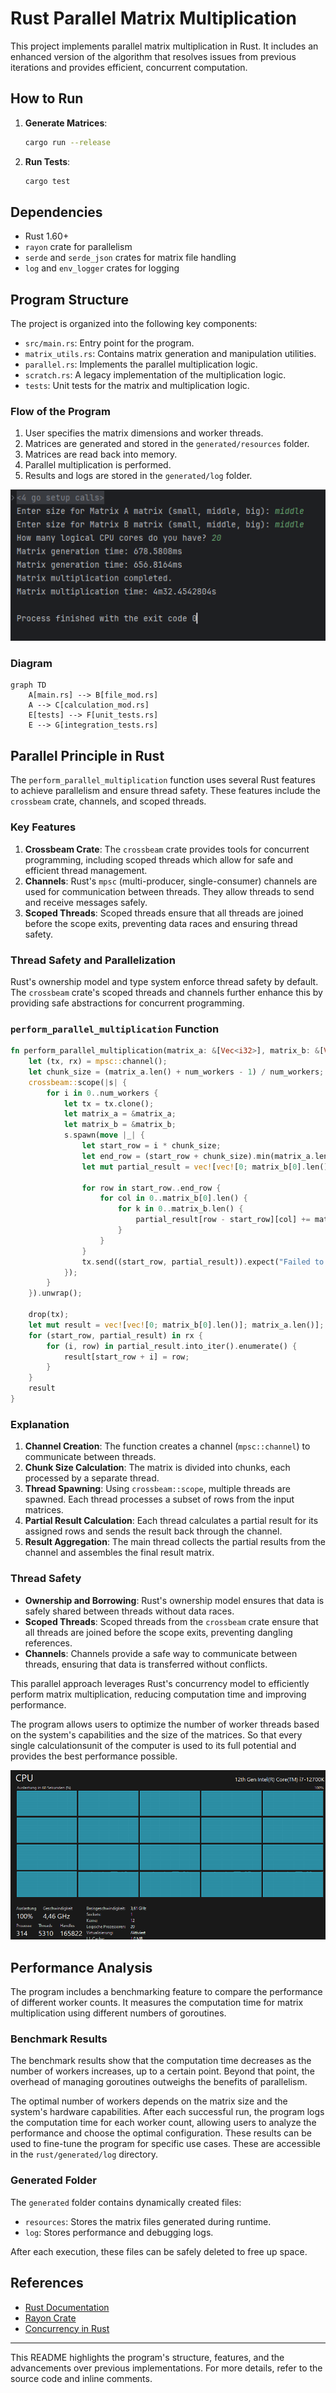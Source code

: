 # Rust Parallel Matrix Multiplication

This project implements parallel matrix multiplication in Rust. It includes an enhanced version of the algorithm that resolves issues from previous iterations and provides efficient, concurrent computation.

## How to Run

1. **Generate Matrices**:
   ```sh
   cargo run --release
   ```

2. **Run Tests**:
   ```sh
   cargo test
   ```

## Dependencies

- Rust 1.60+
- `rayon` crate for parallelism
- `serde` and `serde_json` crates for matrix file handling
- `log` and `env_logger` crates for logging

## Program Structure

The project is organized into the following key components:

- `src/main.rs`: Entry point for the program.
- `matrix_utils.rs`: Contains matrix generation and manipulation utilities.
- `parallel.rs`: Implements the parallel multiplication logic.
- `scratch.rs`: A legacy implementation of the multiplication logic.
- `tests`: Unit tests for the matrix and multiplication logic.

### Flow of the Program

1. User specifies the matrix dimensions and worker threads.
2. Matrices are generated and stored in the `generated/resources` folder.
3. Matrices are read back into memory.
4. Parallel multiplication is performed.
5. Results and logs are stored in the `generated/log` folder.

![Terminal Example](..\doc\terminal_go.png)

### Diagram

```mermaid
graph TD
    A[main.rs] --> B[file_mod.rs]
    A --> C[calculation_mod.rs]
    E[tests] --> F[unit_tests.rs]
    E --> G[integration_tests.rs]
```

## Parallel Principle in Rust

The `perform_parallel_multiplication` function uses several Rust features to achieve parallelism and ensure thread safety. These features include the `crossbeam` crate, channels, and scoped threads.

### Key Features

1. **Crossbeam Crate**: The `crossbeam` crate provides tools for concurrent programming, including scoped threads which allow for safe and efficient thread management.
2. **Channels**: Rust's `mpsc` (multi-producer, single-consumer) channels are used for communication between threads. They allow threads to send and receive messages safely.
3. **Scoped Threads**: Scoped threads ensure that all threads are joined before the scope exits, preventing data races and ensuring thread safety.

### Thread Safety and Parallelization

Rust's ownership model and type system enforce thread safety by default. The `crossbeam` crate's scoped threads and channels further enhance this by providing safe abstractions for concurrent programming.

### `perform_parallel_multiplication` Function

```rust
fn perform_parallel_multiplication(matrix_a: &[Vec<i32>], matrix_b: &[Vec<i32>], num_workers: usize) -> Vec<Vec<i32>> {
    let (tx, rx) = mpsc::channel();
    let chunk_size = (matrix_a.len() + num_workers - 1) / num_workers;
    crossbeam::scope(|s| {
        for i in 0..num_workers {
            let tx = tx.clone();
            let matrix_a = &matrix_a;
            let matrix_b = &matrix_b;
            s.spawn(move |_| {
                let start_row = i * chunk_size;
                let end_row = (start_row + chunk_size).min(matrix_a.len());
                let mut partial_result = vec![vec![0; matrix_b[0].len()]; end_row - start_row];

                for row in start_row..end_row {
                    for col in 0..matrix_b[0].len() {
                        for k in 0..matrix_b.len() {
                            partial_result[row - start_row][col] += matrix_a[row][k] * matrix_b[k][col];
                        }
                    }
                }
                tx.send((start_row, partial_result)).expect("Failed to send partial result");
            });
        }
    }).unwrap();

    drop(tx);
    let mut result = vec![vec![0; matrix_b[0].len()]; matrix_a.len()];
    for (start_row, partial_result) in rx {
        for (i, row) in partial_result.into_iter().enumerate() {
            result[start_row + i] = row;
        }
    }
    result
}
```

### Explanation

1. **Channel Creation**: The function creates a channel (`mpsc::channel`) to communicate between threads.
2. **Chunk Size Calculation**: The matrix is divided into chunks, each processed by a separate thread.
3. **Thread Spawning**: Using `crossbeam::scope`, multiple threads are spawned. Each thread processes a subset of rows from the input matrices.
4. **Partial Result Calculation**: Each thread calculates a partial result for its assigned rows and sends the result back through the channel.
5. **Result Aggregation**: The main thread collects the partial results from the channel and assembles the final result matrix.

### Thread Safety

- **Ownership and Borrowing**: Rust's ownership model ensures that data is safely shared between threads without data races.
- **Scoped Threads**: Scoped threads from the `crossbeam` crate ensure that all threads are joined before the scope exits, preventing dangling references.
- **Channels**: Channels provide a safe way to communicate between threads, ensuring that data is transferred without conflicts.

This parallel approach leverages Rust's concurrency model to efficiently perform matrix multiplication, reducing computation time and improving performance.

The program allows users to optimize the number of worker threads based on the system's capabilities and the size of the matrices. 
So that every single calculationsunit of the computer is used to its full potential and provides the best performance possible.

![Terminal Example](..\doc\running_calc.png)

## Performance Analysis

The program includes a benchmarking feature to compare the performance of different worker counts. It measures the computation time for matrix multiplication using different numbers of goroutines.

### Benchmark Results

The benchmark results show that the computation time decreases as the number of workers increases, up to a certain point. Beyond that point, the overhead of managing goroutines outweighs the benefits of parallelism.

The optimal number of workers depends on the matrix size and the system's hardware capabilities. After each successful run, the program logs the computation time for each worker count, allowing users to analyze the performance and choose the optimal configuration. These results can be used to fine-tune the program for specific use cases. These are accessible in the `rust/generated/log` directory.

### Generated Folder

The `generated` folder contains dynamically created files:
- `resources`: Stores the matrix files generated during runtime.
- `log`: Stores performance and debugging logs.

After each execution, these files can be safely deleted to free up space.


## References

- [Rust Documentation](https://doc.rust-lang.org/)
- [Rayon Crate](https://docs.rs/rayon/latest/rayon/)
- [Concurrency in Rust](https://rust-lang.github.io/async-book/)

---
This README highlights the program's structure, features, and the advancements over previous implementations. For more details, refer to the source code and inline comments.
```